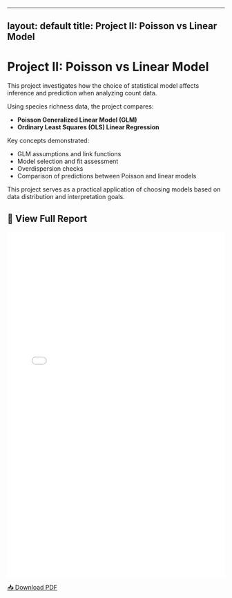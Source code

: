 
---
layout: default
title: Project II: Poisson vs Linear Model
---

# Project II: Poisson vs Linear Model

This project investigates how the choice of statistical model affects inference and prediction when analyzing count data.

Using species richness data, the project compares:

- **Poisson Generalized Linear Model (GLM)**
- **Ordinary Least Squares (OLS) Linear Regression**

Key concepts demonstrated:

- GLM assumptions and link functions
- Model selection and fit assessment
- Overdispersion checks
- Comparison of predictions between Poisson and linear models

This project serves as a practical application of choosing models based on data distribution and interpretation goals.

## 📄 View Full Report

<iframe src="/pdfs/DSA8020_RProject2_Sliger_Meredith.pdf" width="100%" height="800px" style="border: none;"></iframe>

[📥 Download PDF](/pdfs/DSA8020_RProject2_Sliger_Meredith.pdf)

